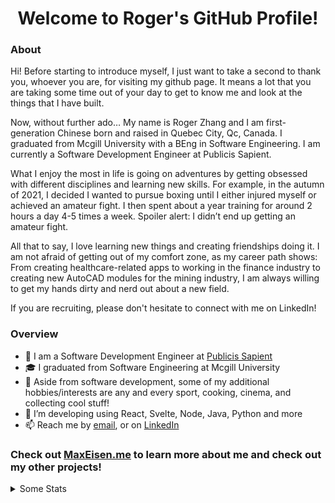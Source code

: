 <p align="center">
  <h1 align="center">Welcome to Roger's GitHub Profile!</h1>
</p>

### About
Hi! Before starting to introduce myself, I just want to take a second to thank you, whoever you are, for visiting my github page. It means a lot that you are taking some time out of your day to get to know me and look at the things that I have built.

Now, without further ado… My name is Roger Zhang and I am first-generation Chinese born and raised in Quebec City, Qc, Canada. I graduated from Mcgill University with a BEng in Software Engineering. I am currently a Software Development Engineer at Publicis Sapient.

What I enjoy the most in life is going on adventures by getting obsessed with different disciplines and learning new skills. For example, in the autumn of 2021, I decided I wanted to pursue boxing until I either injured myself or achieved an amateur fight. I then spent about a year training for around 2 hours a day 4-5 times a week. Spoiler alert: I didn’t end up getting an amateur fight.

All that to say, I love learning new things and creating friendships doing it. I am not afraid of getting out of my comfort zone, as my career path shows: From creating healthcare-related apps to working in the finance industry to creating new AutoCAD modules for the mining industry, I am always willing to get my hands dirty and nerd out about a new field.

If you are recruiting, please don't hesitate to connect with me on LinkedIn!

### Overview
- 💼 I am a Software Development Engineer at [Publicis Sapient](https://www.publicissapient.com/)
- 🎓 I graduated from Software Engineering at Mcgill University
- 🔭 Aside from software development, some of my additional hobbies/interests are any and every sport, cooking, cinema, and collecting cool stuff!
- 🌱 I’m developing using React, Svelte, Node, Java, Python and more
- 📫 Reach me by [email](mailto:roger.zhang@mail.mcgill.ca), or on [LinkedIn](https://www.linkedin.com/in/zhang-roger/)

### Check out [MaxEisen.me](https://rogerzhang.ca/) to learn more about me and check out my other projects!

<details>
  <summary>Some Stats</summary>
  <p align="center">
    <img src="https://github-readme-stats.vercel.app/api?username=rog22rz&show_icons=true&bg_color=90,007363,00bba2&title_color=fff&text_color=fff&hide=stars,contribs" alt="Account Stats" />
    <img src="https://github-readme-stats.vercel.app/api/top-langs/?username=maxeisen&layout=compact&bg_color=90,007363,00bba2&title_color=fff&text_color=fff" alt="Language Stats" />
  </p>
</details>
